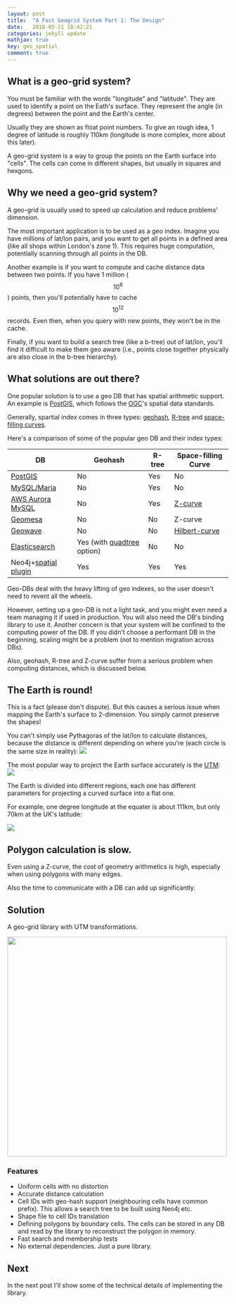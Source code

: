 ```yaml
---
layout: post
title:  "A Fast Geogrid System Part 1: The Design"
date:   2018-05-21 18:42:21
categories: jekyll update
mathjax: true
key: geo_spatial
comment: true
---
```

## What is a geo-grid system?

You must be familiar with the words "longitude" and "latitude".  They are used to identify a point on the Eath's surface.  They represent the angle (in degrees) between the point and the Earth's center.

Usually they are shown as float point numbers.  To give an rough idea, 1 degree of latitude is roughly 110km (longitude is more complex, more about this later).

A geo-grid system is a way to group the points on the Earth surface into "cells".  The cells can come in different shapes, but usually in squares and hexgons.

## Why we need a geo-grid system?

A geo-grid is usually used to speed up calculation and reduce problems' dimension.

The most important application is to be used as a geo index.  Imagine you have millions of lat/lon pairs, and you want to get all points in a defined area (like all shops within London's zone 1).  This requires huge computation, potentially scanning through all points in the DB.

Another example is if you want to compute and cache distance data between two points.  If you have 1 million ($$10^6$$) points, then you'll potentially have to cache $$10^{12}$$ records.  Even then, when you query with new points, they won't be in the cache.

Finally, if you want to build a search tree (like a b-tree) out of lat/lon, you'll find it difficult to make them geo aware (i.e., points close together physically are also close in the b-tree hierarchy).

## What solutions are out there?

One popular solution is to use a geo DB that has spatial arithmetic support.  An example is [PostGIS](https://postgis.net/), which follows the [OGC](https://en.wikipedia.org/wiki/Open_Geospatial_Consortium)'s spatial data standards.

Generally, spartial index comes in three types: [geohash](https://en.wikipedia.org/wiki/Geohash), [R-tree](https://en.wikipedia.org/wiki/R-tree) and [space-filling curves](https://en.wikipedia.org/wiki/Space-filling_curve).

Here's a comparison of some of the popular geo DB and their index types:

| DB | Geohash | R-tree | Space-filling Curve |
|--|----|----|----------|
| [PostGIS](https://postgis.net/) | No | Yes | No |
| [MySQL/Maria](https://dev.mysql.com/doc/refman/8.0/en/spatial-types.html) | No | Yes | No |
| [AWS Aurora MySQL](https://aws.amazon.com/blogs/database/amazon-aurora-under-the-hood-indexing-geospatial-data-using-z-order-curves/) | No | Yes | [Z-curve](https://en.wikipedia.org/wiki/Z-order_curve) |
| [Geomesa](http://www.geomesa.org/documentation/index.html) | No | No | Z-curve |
| [Geowave](https://locationtech.github.io/geowave/devguide.html) | No | No | [Hilbert-curve](https://en.wikipedia.org/wiki/Hilbert_curve)|
| [Elasticsearch](https://www.elastic.co/guide/en/elasticsearch/reference/current/geo-queries.html) | Yes (with [quadtree](https://en.wikipedia.org/wiki/Quadtree) option) | No | No |
| Neo4j+[spatial plugin](http://neo4j-contrib.github.io/spatial/0.24-neo4j-3.1/index.html) | Yes | Yes | Yes |

Geo-DBs deal with the heavy lifting of geo indexes, so the user doesn't need to revent all the wheels.

However, setting up a geo-DB is not a light task, and you might even need a team managing it if used in production.  You will also need the DB's binding library to use it.  Another concern is that your system will be confined to the computing power of the DB.  If you didn't choose a performant DB in the beginning, scaling might be a problem (not to mention migration across DBs).

Also, geohash, R-tree and Z-curve suffer from a serious problem when computing distances, which is discussed below.

## The Earth is round!

This is a fact (please don't dispute).  But this causes a serious issue when mapping the Earth's surface to 2-dimension.  You simply cannot preserve the shapes!

You can't simply use Pythagoras of the lat/lon to calculate distances, because the distance is different depending on where you're (each circle is the same size in reality):
![](https://upload.wikimedia.org/wikipedia/commons/8/87/Tissot_mercator.png)

The most popular way to project the Earth surface accurately is the [UTM](https://en.wikipedia.org/wiki/Universal_Transverse_Mercator_coordinate_system):
![](http://www.dmap.co.uk/utmworld.gif)

The Earth is divided into different regions, each one has different parameters for projecting a curved surface into a flat one.  

For example, one degree longitude at the equater is about 111km, but only 70km at the UK's latitude:

![](http://www.longitudestore.com/images/size-of-latitude-degrees.jpg)

## Polygon calculation is slow.
Even using a Z-curve, the cost of geometry arithmetics is high, especially when using polygons with many edges.

Also the time to communicate with a DB can add up significantly.

## Solution 
A geo-grid library with UTM transformations.

<img src="{{ site.url }}/assets/geo-grid/grid001.png" width="500" />

### Features
* Uniform cells with no distortion
* Accurate distance calculation
* Cell IDs with geo-hash support (neighbouring cells have common prefix).  This allows a search tree to be built using Neo4j etc.
* Shape file to cell IDs translation
* Defining polygons by boundary cells.  The cells can be stored in any DB and read by the library to reconstruct the polygon in memory.
* Fast search and membership tests
* No external dependencies.  Just a pure library.

## Next
In the next post I'll show some of the technical details of implementing the library.


